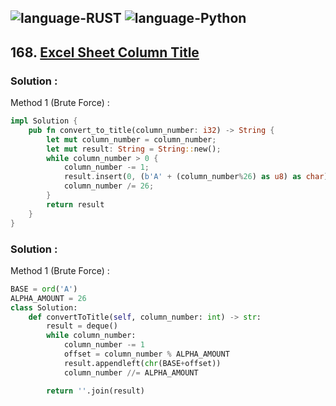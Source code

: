 ![language-RUST](https://img.shields.io/badge/%20-RUST-8d4004?style=for-the-badge&logo=RUST)
![language-Python](https://img.shields.io/badge/%20-Python-ffd43b?style=for-the-badge&logo=PYTHON)
---

## 168. [Excel Sheet Column Title](https://leetcode.com/problems/excel-sheet-column-title)

### Solution :

Method 1 (Brute Force) :
```rust
impl Solution {
    pub fn convert_to_title(column_number: i32) -> String {
        let mut column_number = column_number;
        let mut result: String = String::new();
        while column_number > 0 {
            column_number -= 1;
            result.insert(0, (b'A' + (column_number%26) as u8) as char);
            column_number /= 26;
        }
        return result
    }
}
```

### Solution :

Method 1 (Brute Force) :
```python
BASE = ord('A')
ALPHA_AMOUNT = 26
class Solution:
    def convertToTitle(self, column_number: int) -> str:
        result = deque()
        while column_number:
            column_number -= 1
            offset = column_number % ALPHA_AMOUNT
            result.appendleft(chr(BASE+offset))
            column_number //= ALPHA_AMOUNT

        return ''.join(result)
```
